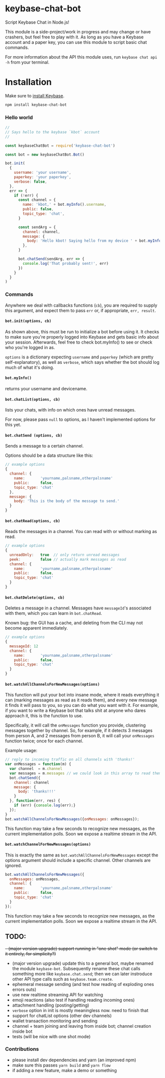# keybase-chat-bot

Script Keybase Chat in Node.js!

This module is a side-project/work in progress and may change or have crashers, but feel free to play with it. As long as you have a Keybase account and a paper key, you can use this module to script basic chat commands.

For more information about the API this module uses, run `keybase chat api -h` from your terminal.

# Installation

Make sure to [install Keybase](https://keybase.io/download).

```bash
npm install keybase-chat-bot
```

### Hello world

```javascript
//
// Says hello to the keybase `kbot` account
//

const keybaseChatBot = require('keybase-chat-bot')

const bot = new keybaseChatBot.Bot()

bot.init(
  {
    username: 'your username',
    paperkey: 'your paperkey',
    verbose: false,
  },
  err => {
    if (!err) {
      const channel = {
        name: 'kbot,' + bot.myInfo().username,
        public: false,
        topic_type: 'chat',
      }

      const sendArg = {
        channel: channel,
        message: {
          body: 'Hello kbot! Saying hello from my device ' + bot.myInfo().devicename,
        },
      }

      bot.chatSend(sendArg, err => {
        console.log('That probably sent!', err)
      })
    }
  }
)
```

### Commands

Anywhere we deal with callbacks functions (`cb`), you are required to supply this argument, and expect them to pass `err` or, if appropriate, `err, result`.

#### `bot.init(options, cb)`

As shown above, this must be run to initialize a bot before using it. It checks to make sure you're properly logged into Keybase and gets basic info about your session. Afterwards, feel free to check bot.myInfo() to see or check who you're logged in as.

`options` is a dictionary expecting `username` and `paperkey` (which are pretty self-explanatory), as well as `verbose`, which says whether the bot should log much of what it's doing.

#### `bot.myInfo()`

returns your username and devicename.

#### `bot.chatList(options, cb)`

lists your chats, with info on which ones have unread messages.

For now, please pass `null` to options, as I haven't implemented options for this yet.

#### `bot.chatSend (options, cb)`

Sends a message to a certain channel.

Options should be a data structure like this:

```javascript
// example options
{
  channel: {
    name:       'yourname,palsname,otherpalsname'
    public:     false,
    topic_type: 'chat'
  },
  message: {
    body: 'This is the body of the message to send.'
  }
}
```

#### `bot.chatRead(options, cb)`

Reads the messages in a channel. You can read with or without marking as read.

```javascript
// example options
{
  unreadOnly:   true  // only return unread messages
  peek:         false // actually mark messages as read
  channel: {
    name:       'yourname,palsname,otherpalsname'
    public:     false,
    topic_type: 'chat'
  }
}
```

#### `bot.chatDelete(options, cb)`

Deletes a message in a channel. Messages have `messageId`'s associated with them, which you can learn in `bot.chatRead`.

Known bug: the GUI has a cache, and deleting from the CLI may not become apparent immediately.

```javascript
// example options
{
  messageId: 12
  channel: {
    name:       'yourname,palsname,otherpalsname'
    public:     false,
    topic_type: 'chat'
  }
}
```

#### `bot.watchAllChannelsForNewMessages(options)`

This function will put your bot into insane mode, where it reads everything it can (marking messages as read as it reads them), and every new message it finds it will pass to you, so you can do what you want with it. For example, if you want to write a Keybase bot that talks shit at anyone who dares approach it, this is the function to use.

Specifically, it will call the `onMessages` function you provide, clustering messages together by channel. So, for example, if it detects 3 messages from person A, and 2 messages from person B, it will call your `onMessages` function twice; once for each channel.

Example usage:

```javascript
// reply to incoming traffic on all channels with 'thanks!'
var onMessages = function(m) {
  var channel  = m.channel
  var messages = m.messages // we could look in this array to read them and write custom replies
  bot.chatSend({
    channel: channel
    message: {
      body: 'thanks!!!'
    }
  }, function(err, res) {
    if (err) {console.log(err);}
  });
}
bot.watchAllChannelsForNewMessages({onMessages: onMessages});
```

This function may take a few seconds to recognize new messages, as the current implementation polls. Soon we expose a realtime stream in the API.

#### `bot.watchChannelForNewMessages(options)`

This is exactly the same as `bot.watchAllChannelsForNewMessages` except the options argument should include a specific channel. Other channels are ignored.

```javascript
bot.watchAllChannelsForNewMessages({
  onMessages: onMessages,
  channel: {
    name:       'yourname,palsname,otherpalsname'
    public:     false,
    topic_type: 'chat'
  }
});
```

This function may take a few seconds to recognize new messages, as the current implementation polls. Soon we expose a realtime stream in the API.

## TODO:

~~- (major version upgrade) support running in "one shot" mode (or switch to it entirely, for simplicity?)~~

- (major version upgrade) update this to a general bot, maybe renamed the module `keybase-bot`. Subsequently rename these chat calls something more like `keybase.chat.send`; then we can later instroduce other API type calls such as `keybase.team.create`.
- ephemeral message sending (and test how reading of exploding ones errors outs)
- use new realtime streaming API for watching
- emoji reactions (also test if handling reading incoming ones)
- attachment handling (posting/getting)
- `verbose` option in init is mostly meaningless now. need to finish that
- support for chatList options (other dev channels)
- wallet transaction monitoring and sending
- channel + team joining and leaving from inside bot; channel creation inside bot
- tests (will be nice with one shot mode)

### Contributions

- please install dev dependencies and yarn (an improved npm)
- make sure this passes `yarn build` and `yarn flow`
- if adding a new feature, make a demo or something
